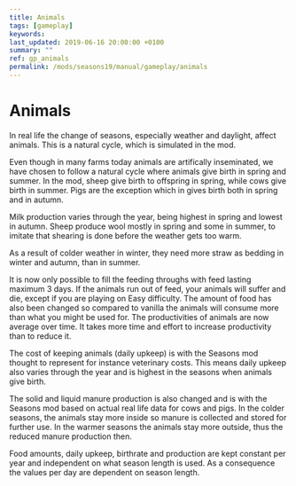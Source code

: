 ```yaml
---
title: Animals
tags: [gameplay]
keywords:
last_updated: 2019-06-16 20:00:00 +0100
summary: ""
ref: gp_animals
permalink: /mods/seasons19/manual/gameplay/animals
---
```


# Animals

In real life the change of seasons, especially weather and daylight, affect animals. This is a natural cycle, which is simulated in the mod.

Even though in many farms today animals are artifically inseminated, we have chosen to follow a natural cycle where animals give birth in spring and summer. In the mod, sheep give birth to offspring in spring, while cows give birth in summer. Pigs are the exception which in gives birth both in spring and in autumn.

Milk production varies through the year, being highest in spring and lowest in autumn. Sheep produce wool mostly in spring and some in summer, to imitate that shearing is done before the weather gets too warm.

As a result of colder weather in winter, they need more straw as bedding in winter and autumn, than in summer.

It is now only possible to fill the feeding throughs with feed lasting maximum 3 days. If the animals run out of feed, your animals will suffer and die, except if you are playing on Easy difficulty. The amount of food has also been changed so compared to vanilla the animals will consume more than what you might be used for. The productivities of animals are now average over time. It takes more time and effort to increase productivity than to reduce it.

The cost of keeping animals (daily upkeep) is with the Seasons mod thought to represent for instance veterinary costs. This means daily upkeep also varies through the year and is highest in the seasons when animals give birth.

The solid and liquid manure production is also changed and is with the Seasons mod based on actual real life data for cows and pigs. In the colder seasons, the animals stay more inside so manure is collected and stored for further use. In the warmer seasons the animals stay more outside, thus the reduced manure production then.

Food amounts, daily upkeep, birthrate and production are kept constant per year and independent on what season length is used. As a consequence the values per day are dependent on season length.
